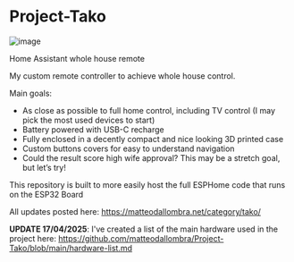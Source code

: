 # Project-Tako

![image](https://i0.wp.com/matteodallombra.net/wp-content/uploads/2025/03/Tako-Banner-1.png)

Home Assistant whole house remote

My custom remote controller to achieve whole house control.

Main goals:

- As close as possible to full home control, including TV control (I may pick the most used devices to start)
- Battery powered with USB-C recharge
- Fully enclosed in a decently compact and nice looking 3D printed case
- Custom buttons covers for easy to understand navigation
- Could the result score high wife approval? This may be a stretch goal, but let’s try!

This repository is built to more easily host the full ESPHome code that runs on the ESP32 Board

All updates posted here: https://matteodallombra.net/category/tako/

**UPDATE 17/04/2025**: I've created a list of the main hardware used in the project here: https://github.com/matteodallombra/Project-Tako/blob/main/hardware-list.md
